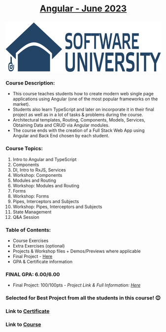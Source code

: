 <html>
<body>

# <p align="center"><a href="https://softuni.bg/trainings/4112/angular-june-2023"> Angular - June 2023 </a><p>

<a href="https://softuni.bg/">
<img src="https://raw.githubusercontent.com/mirokrastanov/Software-Engineering-SoftUni/main/miscellaneous/softuni-banner.png" alt="softuni-banner" width="1218" height="160">
</a>

</body>
</html>

### Course Description:
- This course teaches students how to create modern web single page applications using Angular (one of the most popular frameworks on the market).
- Students also learn TypeScript and later on incorporate it in their final project as well as in a lot of tasks & problems during the  course.
- Architectural templates, Routing, Components, Models, Services, Obtaining Data and CRUD via Angular modules.
- The course ends with the creation of a Full Stack Web App using Angular and Back End chosen by each student.

### Course Topics:
1. Intro to Angular and TypeScript
2. Components
3. DI, Intro to RxJS, Services
4. Workshop: Components
5. Modules and Routing
6. Workshop: Modules and Routing
7. Forms
8. Workshop: Forms
9. Pipes, Interceptors and Subjects
10. Workshop: Pipes, Interceptors and Subjects
11. State Management
12. Q&A Session

### Table of Contents:
- Course Exercises
- Extra Exercises (optional)
- Projects & Workshop files + Demos/Previews where applicable
- Final Project - <a href="https://github.com/mirokrastanov/NBA-Dashboard">Here</a>
- GPA & Certificate information

### FINAL GPA: 6.00/6.00 
- Final Project: 100/100pts <i> - Project Link & Full Information: <a href="https://github.com/mirokrastanov/NBA-Dashboard">Here</a></i>
### Selected for Best Project from all the students in this course! 😊

### Link to <a href="https://softuni.bg/Certificates/Details/182923/5a7e06bb">Certificate</a>
### Link to <a href="https://softuni.bg/trainings/4112/angular-june-2023">Course</a>


